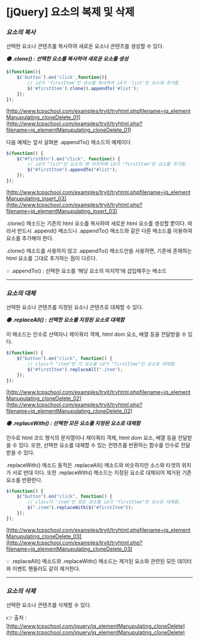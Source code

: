 # [jQuery] 요소의 복제 및 삭제

### ***요소의 복사***

선택한 요소나 콘텐츠를 복사하여 새로운 요소나 콘텐츠를 생성할 수 있다.

***🟣 .clone() : 선택한 요소를 복사하여 새로운 요소를 생성***

```jsx
$(function(){
	$('button').on('click',function(){
		// id가 'firstItem'인 요소를 복사하여 id가 'list'인 요소에 추가함
		$('#firstItem').clone().appendTo('#list');
	});
});
```

[http://www.tcpschool.com/examples/tryit/tryhtml.phpfilename=jq_elementManupulating_cloneDelete_01](http://www.tcpschool.com/examples/tryit/tryhtml.php?filename=jq_elementManupulating_cloneDelete_01)

다음 예제는 앞서 살펴본 .appendTo() 메소드의 예제이다

```jsx
$(function() {
    $("#firstBtn").on("click", function() {
        // id가 "list"인 요소의 맨 마지막에 id가 "firstItem"인 요소를 추가함.
        $("#firstItem").appendTo("#list");
    });
});
```

[http://www.tcpschool.com/examples/tryit/tryhtml.phpfilename=jq_elementManupulating_insert_03](http://www.tcpschool.com/examples/tryit/tryhtml.php?filename=jq_elementManupulating_insert_03)

.clone() 메소드는 기존의 html 요소를 복사하여 새로운 html 요소를 생성할 뿐이다. 
따라서 반드시 .append() 메소드나 .appendTo() 메소드와 같은 다른 메소드를 이용하여 요소를 추가해야 한다.

.clone() 메소드를 사용하지 않고 .appendTo() 메소드만을 사용하면, 
기존에 존재하는 html 요소를 그대로 추가하는 점이 다르다.

<aside>
💡 .appendTo() : 선택한 요소를 ‘해당 요소의 마지막’에 삽입해주는 메소드

</aside>

---

### ***요소의 대체***

선택한 요소나 콘텐츠를 지정된 요소나 콘텐츠로 대체할 수 있다.

***🟣 .replaceAll() : 선택한 요소를 지정된 요소로 대체함***

이 메소드는 인수로 선택자나 제이쿼리 객체, html dom 요소, 배열 등을 전달받을 수 있다.

```jsx
$(function() {
    $("button").on("click", function() {
        // class가 "item"인 각 요소를 id가 "firstItme"인 요소로 대체함.
        $("#firstItem").replaceAll(".item");
    });
});
```

[http://www.tcpschool.com/examples/tryit/tryhtml.phpfilename=jq_elementManupulating_cloneDelete_02](http://www.tcpschool.com/examples/tryit/tryhtml.php?filename=jq_elementManupulating_cloneDelete_02)

***🟣 .replaceWith() : 선택한 모든 요소를 지정된 요소로 대체함***

인수로 html 코드 형식의 문자열이나 제이쿼리 객체, html dom 요소, 배열 등을 전달받을 수 있다. 
또한, 선택한 요소를 대체할 수 있는 컨텐츠를 반환하는 함수를 인수로 전달받을 수 있다.

.replaceWith() 메소드 동작은 .replaceAll() 메소드와 비슷하지만 소스와 타겟의 위치가 서로 반대
이다. 또한 .replaceWith() 메소드는 지정된 요소로 대체되어 제거된 기존 요소를 반환한다.

```jsx
$(function() {
    $("button").on("click", function() {
        // class가 "item"인 모든 요소를 id가 "firstItme"인 요소로 대체함.
        $(".item").replaceWith($("#firstItem"));
    });
});
```

[http://www.tcpschool.com/examples/tryit/tryhtml.phpfilename=jq_elementManupulating_cloneDelete_03](http://www.tcpschool.com/examples/tryit/tryhtml.php?filename=jq_elementManupulating_cloneDelete_03)

<aside>
💡 .replaceAll() 메소드와 .replaceWith() 메소드는 제거된 요소와 관련된 모든 데이터와 이벤트 핸들러도 같이 제거한다.

</aside>

---

### *요소의 삭제*

선택한 요소나 콘텐츠를 삭제할 수 있다.

👉 출처 : [http://www.tcpschool.com/jquery/jq_elementManupulating_cloneDelete](http://www.tcpschool.com/jquery/jq_elementManupulating_cloneDelete)
